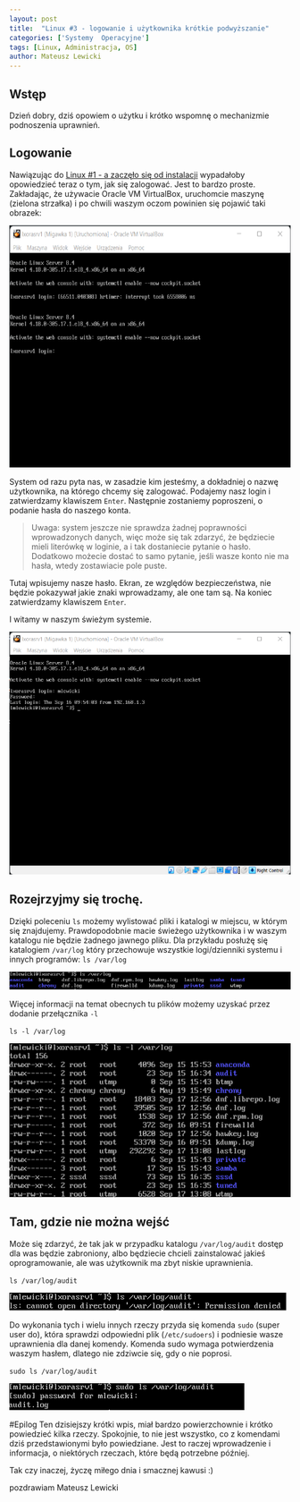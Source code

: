 ```yaml
---
layout: post
title:  "Linux #3 - logowanie i użytkownika krótkie podwyższanie"
categories: ['Systemy  Operacyjne']
tags: [Linux, Administracja, OS]
author: Mateusz Lewicki
---
```

## Wstęp
Dzień dobry, dziś opowiem o użytku i krótko wspomnę o mechanizmie podnoszenia uprawnień.

## Logowanie
Nawiązując do [Linux #1 - a zaczęło się od instalacji](https://mateuszlewicki.pl/systemy/operacyjne/2021/linux1.html) wypadałoby opowiedzieć teraz o tym, jak się zalogować. Jest to bardzo proste. Zakładając, że używacie Oracle VM VirtualBox, uruchomcie maszynę (zielona strzałka) i po chwili waszym oczom powinien się pojawić taki obrazek:

![users1](/assets/images/l3/u1.png)

System od razu pyta nas, w zasadzie kim jesteśmy, a dokładniej o nazwę użytkownika, na którego chcemy się zalogować.
Podajemy nasz login i zatwierdzamy klawiszem `Enter`. Następnie zostaniemy poproszeni, o podanie hasła do naszego konta.
> Uwaga: system jeszcze nie sprawdza żadnej poprawności wprowadzonych danych, więc może się tak zdarzyć, że będziecie mieli literówkę w loginie, a i tak dostaniecie pytanie o hasło. Dodatkowo możecie dostać to samo pytanie, jeśli wasze konto nie ma hasła, wtedy zostawiacie pole puste.

Tutaj wpisujemy nasze hasło. Ekran, ze względów bezpieczeństwa, nie będzie pokazywał jakie znaki wprowadzamy, ale one tam są. Na koniec zatwierdzamy klawiszem `Enter`.

I witamy w naszym świeżym systemie.

![users2](/assets/images/l3/u2.png)

## Rozejrzyjmy się trochę.
Dzięki poleceniu `ls` możemy wylistować pliki i katalogi w miejscu, w którym się znajdujemy. Prawdopodobnie macie świeżego użytkownika i w waszym katalogu nie będzie żadnego jawnego pliku.
Dla przykładu posłużę się katalogiem `/var/log` który przechowuje wszystkie logi/dzienniki systemu i innych programów:
`ls /var/log`

![users3](/assets/images/l3/u3.png)

Więcej informacji na temat obecnych tu plików możemy uzyskać przez dodanie przełącznika `-l`

`ls -l /var/log`

![users4](/assets/images/l3/u4.png)

## Tam, gdzie nie można wejść
Może się zdarzyć, że tak jak w przypadku katalogu `/var/log/audit` dostęp dla was będzie zabroniony, albo będziecie chcieli zainstalować jakieś oprogramowanie, ale was użytkownik ma zbyt niskie uprawnienia.

 `ls /var/log/audit`

![users5](/assets/images/l3/u5.png)

Do wykonania tych i wielu innych rzeczy przyda się komenda `sudo` (super user do), która sprawdzi odpowiedni plik (`/etc/sudoers`) i podniesie wasze uprawnienia dla danej komendy.
Komenda sudo wymaga potwierdzenia waszym hasłem, dlatego nie zdziwcie się, gdy o nie poprosi.

 `sudo ls /var/log/audit`

![users6](/assets/images/l3/u6.png)

#Epilog
Ten dzisiejszy krótki wpis, miał bardzo powierzchownie i krótko powiedzieć kilka rzeczy. Spokojnie, to nie jest wszystko, co z komendami dziś przedstawionymi było powiedziane. Jest to raczej wprowadzenie i informacja, o niektórych rzeczach, które będą potrzebne później.

Tak czy inaczej, życzę miłego dnia i smacznej kawusi :)

pozdrawiam
Mateusz Lewicki